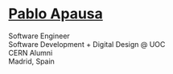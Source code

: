 # <a href="https://apausa.dev" target="_blank" rel="noreferrer">Pablo Apausa</a>

Software Engineer  
Software Development + Digital Design @ UOC  
CERN Alumni  
Madrid, Spain  
